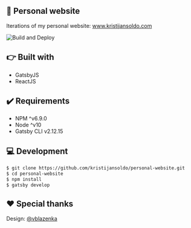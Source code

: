 🚀 Personal website
------------
Iterations of my personal website: www.kristijansoldo.com

![Build and Deploy](https://github.com/kristijansoldo/personal-website/workflows/Build%20and%20Deploy/badge.svg)

👉 Built with
---------------
- GatsbyJS
- ReactJS

✔️ Requirements
---------------
- NPM ^v6.9.0
- Node ^v10
- Gatsby CLI v2.12.15

💻 Development
---------------
```bash
$ git clone https://github.com/kristijansoldo/personal-website.git
$ cd personal-website
$ npm install
$ gatsby develop
```

❤️ Special thanks
---------------

Design: [@vblazenka]( https://github.com/vblazenka )
